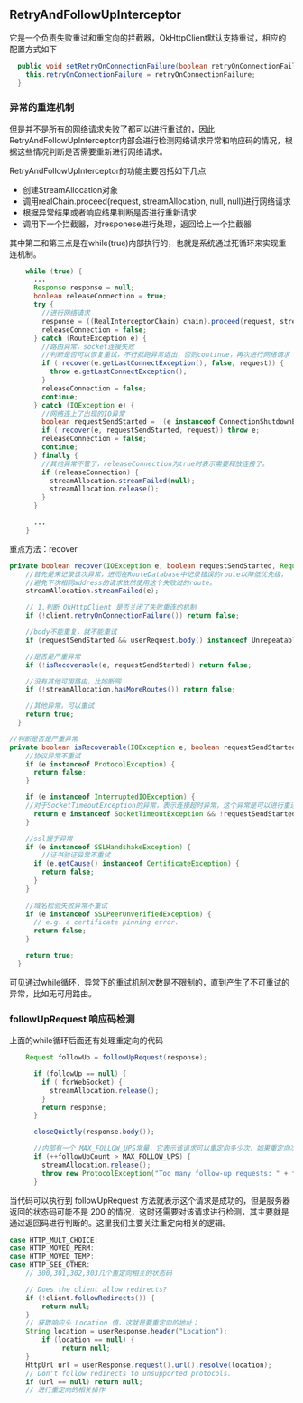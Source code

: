 ## RetryAndFollowUpInterceptor

它是一个负责失败重试和重定向的拦截器，OkHttpClient默认支持重试，相应的配置方式如下
```java
  public void setRetryOnConnectionFailure(boolean retryOnConnectionFailure) {
    this.retryOnConnectionFailure = retryOnConnectionFailure;
  }
```

### 异常的重连机制
但是并不是所有的网络请求失败了都可以进行重试的，因此RetryAndFollowUpInterceptor内部会进行检测网络请求异常和响应码的情况，根据这些情况判断是否需要重新进行网络请求。

RetryAndFollowUpInterceptor的功能主要包括如下几点

* 创建StreamAllocation对象  
* 调用realChain.proceed(request, streamAllocation, null, null)进行网络请求  
* 根据异常结果或者响应结果判断是否进行重新请求   
* 调用下一个拦截器，对responese进行处理，返回给上一个拦截器

其中第二和第三点是在while(true)内部执行的，也就是系统通过死循环来实现重连机制。
```java
    while (true) {
      ...
      Response response = null;
      boolean releaseConnection = true;
      try {
        //进行网络请求
        response = ((RealInterceptorChain) chain).proceed(request, streamAllocation, null, null);
        releaseConnection = false;
      } catch (RouteException e) {
        //路由异常，socket连接失败
        //判断是否可以恢复重试，不行就跑异常退出，否则continue，再次进行网络请求
        if (!recover(e.getLastConnectException(), false, request)) {
          throw e.getLastConnectException();
        }
        releaseConnection = false;
        continue;
      } catch (IOException e) {
        //网络连上了出现的IO异常
        boolean requestSendStarted = !(e instanceof ConnectionShutdownException);
        if (!recover(e, requestSendStarted, request)) throw e;
        releaseConnection = false;
        continue;
      } finally {
        //其他异常不管了，releaseConnection为true时表示需要释放连接了。
        if (releaseConnection) {
          streamAllocation.streamFailed(null);
          streamAllocation.release();
        }
      }

      ...
    }
```
重点方法：recover
```java
private boolean recover(IOException e, boolean requestSendStarted, Request userRequest) {
    //首先是来记录该次异常，进而在RouteDatabase中记录错误的route以降低优先级，
    //避免下次相同address的请求依然使用这个失败过的route。
    streamAllocation.streamFailed(e);

    // 1.判断 OkHttpClient 是否关闭了失败重连的机制
    if (!client.retryOnConnectionFailure()) return false;

    //body不能重复，就不能重试
    if (requestSendStarted && userRequest.body() instanceof UnrepeatableRequestBody) return false;

    //是否是严重异常
    if (!isRecoverable(e, requestSendStarted)) return false;

    //没有其他可用路由，比如断网
    if (!streamAllocation.hasMoreRoutes()) return false;

    //其他异常，可以重试
    return true;
  }

//判断是否是严重异常
private boolean isRecoverable(IOException e, boolean requestSendStarted) {
    //协议异常不重试
    if (e instanceof ProtocolException) {
      return false;
    }

    if (e instanceof InterruptedIOException) {
    //对于SocketTimeoutException的异常，表示连接超时异常，这个异常是可以进行重连的
      return e instanceof SocketTimeoutException && !requestSendStarted;
    }

    //ssl握手异常
    if (e instanceof SSLHandshakeException) {
        //证书验证异常不重试
      if (e.getCause() instanceof CertificateException) {
        return false;
      }
    }
    
    //域名检验失败异常不重试
    if (e instanceof SSLPeerUnverifiedException) {
      // e.g. a certificate pinning error.
      return false;
    }

    return true;
  }  
```
可见通过while循环，异常下的重试机制次数是不限制的，直到产生了不可重试的异常，比如无可用路由。

### followUpRequest 响应码检测
上面的while循环后面还有处理重定向的代码
```java
    Request followUp = followUpRequest(response);

      if (followUp == null) {
        if (!forWebSocket) {
          streamAllocation.release();
        }
        return response;
      }

      closeQuietly(response.body());

      //内部有一个 MAX_FOLLOW_UPS常量，它表示该请求可以重定向多少次，如果重定向次数超过20次，将不再重定向
      if (++followUpCount > MAX_FOLLOW_UPS) {
        streamAllocation.release();
        throw new ProtocolException("Too many follow-up requests: " + followUpCount);
      }
```
当代码可以执行到 followUpRequest 方法就表示这个请求是成功的，但是服务器返回的状态码可能不是 200 的情况，这时还需要对该请求进行检测，其主要就是通过返回码进行判断的。这里我们主要关注重定向相关的逻辑。

```java
case HTTP_MULT_CHOICE:
case HTTP_MOVED_PERM:
case HTTP_MOVED_TEMP:
case HTTP_SEE_OTHER:
    // 300,301,302,303几个重定向相关的状态码

    // Does the client allow redirects?
    if (!client.followRedirects()) {
        return null;
    }
    // 获取响应头 Location 值，这就是要重定向的地址；
    String location = userResponse.header("Location");
        if (location == null) {
             return null;
    }
    HttpUrl url = userResponse.request().url().resolve(location);
    // Don't follow redirects to unsupported protocols.
    if (url == null) return null;
    // 进行重定向的相关操作
```